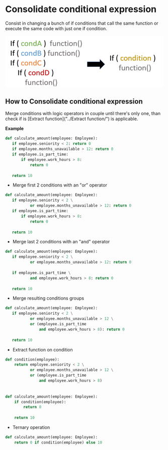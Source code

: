 # Consolidate conditional expression 
Consist in changing a bunch of if conditions that call the same function or execute the same 
code with just one if condition.

![Schema](./image.png)
 

## How to Consolidate conditional expression
Merge conditions with logic operators in couple until there's only one, than check if is 
[Extract function]("../Extract function/") is applicable.

 **Example**
 ```python
def calculate_amount(employee: Employee):
    if employee.seniority < 2: return 0
    if employee.months_unavailable > 12: return 0
    if employee.is_part_time:
        if employee.work_hours > 8:
            return 0

    return 10
 ```
 
 * Merge first 2 conditions with an "or" operator
 ```python    
def calculate_amount(employee: Employee):
    if employee.seniority < 2 \
            or employee.months_unavailable > 12: return 0
    if employee.is_part_time:
        if employee.work_hours > 8:
            return 0

    return 10
 ```

 * Merge last 2 conditions with an "and" operator 
 ```python    
def calculate_amount(employee: Employee):
    if employee.seniority < 2 \
            or employee.months_unavailable > 12: return 0
    
    if employee.is_part_time \
            and employee.work_hours > 8: return 0

    return 10
 ```
 
 * Merge resulting conditions groups
 ```python    
def calculate_amount(employee: Employee):
    if employee.seniority < 2 \
            or employee.months_unavailable > 12 \
            or (employee.is_part_time
                and employee.work_hours > 8): return 0

    return 10
 ```
 
 * Extract function on condition
```python
def condition(employee):
    return employee.seniority < 2 \
           or employee.months_unavailable > 12 \
           or (employee.is_part_time
               and employee.work_hours > 8)


def calculate_amount(employee: Employee):
    if condition(employee):
        return 0

    return 10
```

 * Ternary operation
```python
def calculate_amount(employee: Employee):
    return 0 if condition(employee) else 10
```